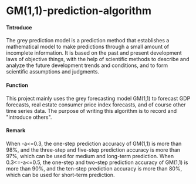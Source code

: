 # GM(1,1)-prediction-algorithm

#### Tntroduce
The grey prediction model is a prediction method that establishes a mathematical model to make predictions through a small amount of incomplete information. It is based on the past and present development laws of objective things, with the help of scientific methods to describe and analyze the future development trends and conditions, and to form scientific assumptions and judgments.

#### Function
This project mainly uses the grey forecasting model GM(1,1) to forecast GDP forecasts, real estate consumer price index forecasts, and of course other time series data. The purpose of writing this algorithm is to record and "introduce others".

#### Remark
When -a<=0.3, the one-step prediction accuracy of GM(1,1) is more than 98%, and the three-step and five-step prediction accuracy is more than 97%, which can be used for medium and long-term prediction. 
When 0.3<=-a<=0.5, the one-step and two-step prediction accuracy of GM(1,1) is more than 90%, and the ten-step prediction accuracy is more than 80%, which can be used for short-term prediction.
